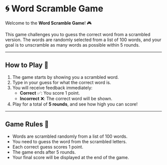# 🌀 Word Scramble Game

Welcome to the **Word Scramble Game**! 🎮

This game challenges you to guess the correct word from a scrambled version. The words are randomly selected from a list of 100 words, and your goal is to unscramble as many words as possible within 5 rounds. 

---

## How to Play 📝

1. The game starts by showing you a scrambled word.
2. Type in your guess for what the correct word is.
3. You will receive feedback immediately:
   - **Correct** ✅: You score 1 point.
   - **Incorrect** ❌: The correct word will be shown.
4. Play for a total of **5 rounds**, and see how high you can score!

---

## Game Rules 📜

- Words are scrambled randomly from a list of 100 words.
- You need to guess the word from the scrambled letters.
- Each correct guess scores 1 point.
- The game ends after 5 rounds.
- Your final score will be displayed at the end of the game.
